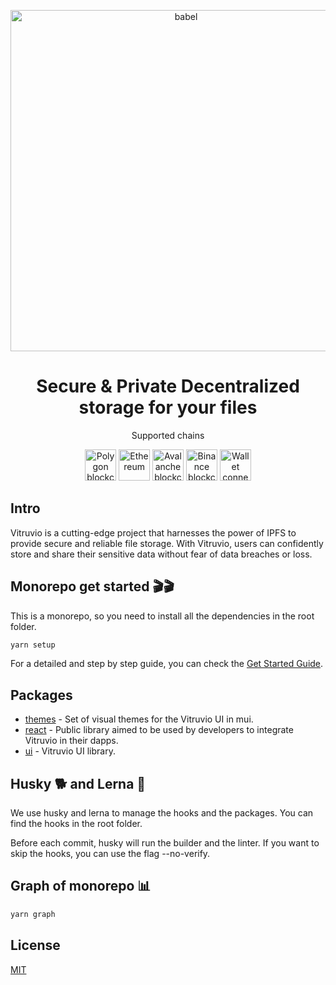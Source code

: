 <p align="center">
  <a href="https://vitruvio.tech">
    <img alt="babel" src="https://creazilla-store.fra1.digitaloceanspaces.com/silhouettes/778/vitruvian-man-silhouette-4bb7ee-md.png" width="546">
  </a>
</p>

<h1 align="center">
  Secure & Private Decentralized storage for your files
</h1>

<p align="center">Supported chains</p>
<p align="center">
  <a href="https://polygon.technology/"><img alt="Polygon blockchain" src="https://upload.wikimedia.org/wikipedia/commons/thumb/8/8c/Polygon_Blockchain_Matic_Logo.svg/1200px-Polygon_Blockchain_Matic_Logo.svg.png" width="50" /></a>
  <a href="https://ethereum.org/en/"><img alt="Ethereum" src="https://cloudfront-us-east-1.images.arcpublishing.com/coindesk/ZJZZK5B2ZNF25LYQHMUTBTOMLU.png" width="50" /></a>
  <a href="https://www.avax.com/"><img alt="Avalanche blockchain" src="https://upload.wikimedia.org/wikipedia/en/0/03/Avalanche_logo_without_text.png" width="50" /></a>
   <a href="https://www.binance.com/en"><img alt="Binance blockchain" src="https://www.xdefi.io/wp-content/uploads/2022/05/logo-4.png" width="50" /></a>
   <a href="https://fantom.foundation/"><img alt="Wallet connect protocol" src="https://thegivingblock.com/wp-content/uploads/2021/07/Fantom-FTM-Logo.png" width="50" /></a>
</p>

## Intro

Vitruvio is a cutting-edge project that harnesses the power of IPFS to provide secure and reliable file storage. With Vitruvio, users can confidently store and share their sensitive data without fear of data breaches or loss.

## Monorepo get started 🎬🎬

This is a monorepo, so you need to install all the dependencies in the root folder.

```bash
yarn setup
```

For a detailed and step by step guide, you can check the [Get Started Guide](./docs/GetStarted.md).

## Packages

- [themes](./packages/themes) - Set of visual themes for the Vitruvio UI in mui.
- [react](./packages/react) - Public library aimed to be used by developers to integrate Vitruvio in their dapps.
- [ui](./packages/ui) - Vitruvio UI library.

## Husky 🐕 and Lerna 🐉

We use husky and lerna to manage the hooks and the packages. You can find the hooks in the root folder.

Before each commit, husky will run the builder and the linter. If you want to skip the hooks, you can use the flag --no-verify.

## Graph of monorepo 📊

```bash
yarn graph
```

## License

[MIT](./LICENSE)
